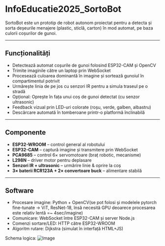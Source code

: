 # InfoEducatie2025_SortoBot

SortoBot este un prototip de robot autonom proiectat pentru a detecta și sorta deșeurile menajere (plastic, sticlă, carton) în mod automat, pe baza culorii coșurilor de gunoi.

---

## Funcționalități

- Detectează automat coșurile de gunoi folosind ESP32-CAM și OpenCV
- Trimite imaginile către un laptop prin WebSocket
- Procesează culoarea dominantă în imagine și sortează gunoiul în compartimentul potrivit
- Urmărește linia de pe jos cu senzori IR pentru a simula traseul pe o stradă
- Opțional: Oprește în fața unui coș de gunoi detectat (cu senzor ultrasonic)
- Feedback vizual prin LED-uri colorate (roșu, verde, galben, albastru)
- Descărcare automată în tomberoane printr-o platformă înclinabilă

---

## Componente

- **ESP32-WROOM** – control general al robotului
- **ESP32-CAM** – captură imagine și transmitere prin WebSocket
- **PCA9685** – control 6× servomotoare (braț robotic, mecanisme)
- **L298N** – driver motor pentru deplasare
- **Senzori IR + ultrasonic** – urmărire linie & oprire la coș
- **3× baterii RCR123A + 2× convertoare buck** – alimentare stabilă

---

## Software

- Procesare imagine: Python + OpenCV(se pot folosi și modelele pytorch fine-tunate -> ViT, ResNet-18, însă necesită GPU deoarece procesarea este relativ lentă =~ 4sec/imagine)
- Comunicare: WebSocket între ESP32-CAM și server Node.js
- Comenzi sortare/LED: HTTP către ESP32-WROOM
- Algoritm rutare: Dijkstra (simulat în interfață HTML+JS)



Schema logica:
![Image](https://github.com/user-attachments/assets/4635153e-174f-4f07-bb7c-84c2de5af619)
